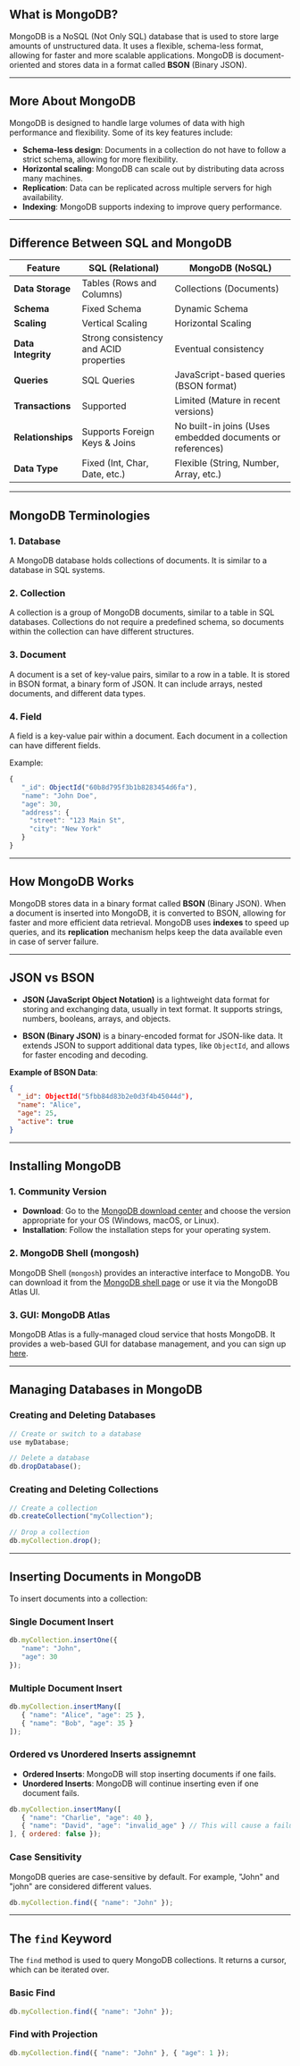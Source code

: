 ## **What is MongoDB?**
MongoDB is a NoSQL (Not Only SQL) database that is used to store large amounts of unstructured data. It uses a flexible, schema-less format, allowing for faster and more scalable applications. MongoDB is document-oriented and stores data in a format called **BSON** (Binary JSON).

---

## **More About MongoDB**
MongoDB is designed to handle large volumes of data with high performance and flexibility. Some of its key features include:
- **Schema-less design**: Documents in a collection do not have to follow a strict schema, allowing for more flexibility.
- **Horizontal scaling**: MongoDB can scale out by distributing data across many machines.
- **Replication**: Data can be replicated across multiple servers for high availability.
- **Indexing**: MongoDB supports indexing to improve query performance.

---

## **Difference Between SQL and MongoDB**

| Feature                 | SQL (Relational)                       | MongoDB (NoSQL)                           |
|-------------------------|----------------------------------------|-------------------------------------------|
| **Data Storage**        | Tables (Rows and Columns)              | Collections (Documents)                   |
| **Schema**              | Fixed Schema                           | Dynamic Schema                            |
| **Scaling**             | Vertical Scaling                       | Horizontal Scaling                        |
| **Data Integrity**      | Strong consistency and ACID properties | Eventual consistency                      |
| **Queries**             | SQL Queries                            | JavaScript-based queries (BSON format)    |
| **Transactions**        | Supported                              | Limited (Mature in recent versions)       |
| **Relationships**       | Supports Foreign Keys & Joins          | No built-in joins (Uses embedded documents or references) |
| **Data Type**           | Fixed (Int, Char, Date, etc.)          | Flexible (String, Number, Array, etc.)    |

---

## **MongoDB Terminologies**
### **1. Database**
A MongoDB database holds collections of documents. It is similar to a database in SQL systems.

### **2. Collection**
A collection is a group of MongoDB documents, similar to a table in SQL databases. Collections do not require a predefined schema, so documents within the collection can have different structures.

### **3. Document**
A document is a set of key-value pairs, similar to a row in a table. It is stored in BSON format, a binary form of JSON. It can include arrays, nested documents, and different data types.

### **4. Field**
A field is a key-value pair within a document. Each document in a collection can have different fields.

Example:
```javascript
{
   "_id": ObjectId("60b8d795f3b1b8283454d6fa"),
   "name": "John Doe",
   "age": 30,
   "address": {
     "street": "123 Main St",
     "city": "New York"
   }
}
```

---

## **How MongoDB Works**
MongoDB stores data in a binary format called **BSON** (Binary JSON). When a document is inserted into MongoDB, it is converted to BSON, allowing for faster and more efficient data retrieval. MongoDB uses **indexes** to speed up queries, and its **replication** mechanism helps keep the data available even in case of server failure.

---

## **JSON vs BSON**
- **JSON (JavaScript Object Notation)** is a lightweight data format for storing and exchanging data, usually in text format. It supports strings, numbers, booleans, arrays, and objects.
  
- **BSON (Binary JSON)** is a binary-encoded format for JSON-like data. It extends JSON to support additional data types, like `ObjectId`, and allows for faster encoding and decoding.

**Example of BSON Data**:
```json
{
  "_id": ObjectId("5fbb84d83b2e0d3f4b45044d"),
  "name": "Alice",
  "age": 25,
  "active": true
}
```

---

## **Installing MongoDB**

### **1. Community Version**
- **Download**: Go to the [MongoDB download center](https://www.mongodb.com/try/download/community) and choose the version appropriate for your OS (Windows, macOS, or Linux).
- **Installation**: Follow the installation steps for your operating system. 

### **2. MongoDB Shell (mongosh)**
MongoDB Shell (`mongosh`) provides an interactive interface to MongoDB. You can download it from the [MongoDB shell page](https://www.mongodb.com/try/download/shell) or use it via the MongoDB Atlas UI.

### **3. GUI: MongoDB Atlas**
MongoDB Atlas is a fully-managed cloud service that hosts MongoDB. It provides a web-based GUI for database management, and you can sign up [here](https://www.mongodb.com/cloud/atlas).

---

## **Managing Databases in MongoDB**

### **Creating and Deleting Databases**
```javascript
// Create or switch to a database
use myDatabase;

// Delete a database
db.dropDatabase();
```

### **Creating and Deleting Collections**
```javascript
// Create a collection
db.createCollection("myCollection");

// Drop a collection
db.myCollection.drop();
```

---

## **Inserting Documents in MongoDB**
To insert documents into a collection:

### **Single Document Insert**
```javascript
db.myCollection.insertOne({
   "name": "John",
   "age": 30
});
```

### **Multiple Document Insert**
```javascript
db.myCollection.insertMany([
   { "name": "Alice", "age": 25 },
   { "name": "Bob", "age": 35 }
]);
```

### **Ordered vs Unordered Inserts** assignemnt
- **Ordered Inserts**: MongoDB will stop inserting documents if one fails.
- **Unordered Inserts**: MongoDB will continue inserting even if one document fails.
```javascript
db.myCollection.insertMany([
   { "name": "Charlie", "age": 40 },
   { "name": "David", "age": "invalid_age" } // This will cause a failure in ordered insert
], { ordered: false });
```

### **Case Sensitivity**
MongoDB queries are case-sensitive by default. For example, "John" and "john" are considered different values.
```javascript
db.myCollection.find({ "name": "John" });
```

---

## **The `find` Keyword**
The `find` method is used to query MongoDB collections. It returns a cursor, which can be iterated over.

### **Basic Find**
```javascript
db.myCollection.find({ "name": "John" });
```

### **Find with Projection**
```javascript
db.myCollection.find({ "name": "John" }, { "age": 1 });
```